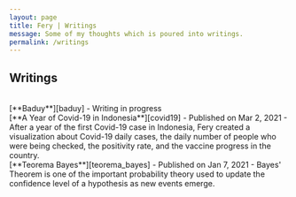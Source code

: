 ```yaml
---
layout: page
title: Fery | Writings
message: Some of my thoughts which is poured into writings.
permalink: /writings
---
```


<h2>Writings</h2>

<br>
[**Baduy**][baduy]
- Writing in progress

<br>
[**A Year of Covid-19 in Indonesia**][covid19] - Published on Mar 2, 2021
- After a year of the first Covid-19 case in Indonesia, Fery created a visualization about Covid-19 daily cases, the daily number of people who were being checked, the positivity rate, and the vaccine progress in the country.

<br>
[**Teorema Bayes**][teorema_bayes] - Published on Jan 7, 2021
- Bayes' Theorem is one of the important probability theory used to update the confidence level of a hypothesis as new events emerge.


<br>


[teorema_bayes]: https://imfery.medium.com/teorema-bayes-54448b6221b1
[covid19]: https://imfery.medium.com/a-year-of-covid-19-in-indonesia-ce4c851de2dc
[baduy]: https://imfery.github.io/writings/baduy
